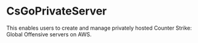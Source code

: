 # CsGoPrivateServer
This enables users to create and manage privately hosted Counter Strike: Global Offensive servers on AWS.
